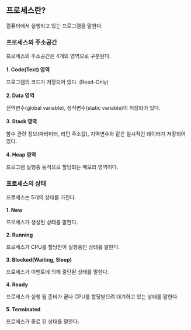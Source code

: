
## 프로세스란?
컴퓨터에서 실행되고 있는 프로그램을 말한다.

### 프로세스의 주소공간
프로세스의 주소공간은 4개의 영역으로 구분된다.
<br>
<br>
**1. Code(Text) 영역**

프로그램의 코드가 저장되어 있다. (Read-Only) 
<br>
<br>
**2. Data 영역**

전역변수(global variable), 정적변수(static variable)이 저장되어 있다.
<br>
<br>
**3. Stack 영역**

함수 관련 정보(파라미터, 리턴 주소값), 지역변수와 같은 일시적인 데이터가 저장되어 있다.
<br>
<br>
**4. Heap 영역**

프로그램 실행중 동적으로 할당되는 메모리 영역이다.

###  프로세스의 상태
프로세스는 5개의 상태를 가진다.
<br>
<br>
**1. New**

프로세스가 생성된 상태를 말한다.
<br>
<br>
**2. Running**

프로세스가 CPU를 할당받아 실행중인 상태를 말한다.
<br>
<br>
**3. Blocked(Waiting, Sleep)**

프로세스가 이벤트에 의해 중단된 상태를 말한다.
<br>
<br>
**4. Ready**

프로세스가 실행 될 준비가 끝나 CPU를 할당받으려 대기하고 있는 상태를 말한다.
<br>
<br>
**5. Terminated**

프로세스가 종료 된 상태를 말한다.

